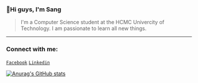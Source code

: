 ### 👼Hi guys, I'm Sang

> I'm a Computer Science student at the HCMC Univercity of Technology. I am passionate to learn all new things.
---
### Connect with me:

[`Facebook`](https://www.facebook.com/sang.kakashi.7/) [`Linkedin`](https://www.linkedin.com/in/sangndsteve/)

[![Anurag's GitHub stats](https://github-readme-stats.vercel.app/api?username=SANGNGUYEN24&count_private=true&show_icons=true)](https://github.com/anuraghazra/github-readme-stats&count_private=true)

